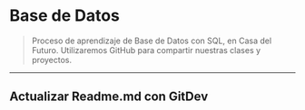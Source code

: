 Base de Datos
=============
> Proceso de aprendizaje de Base de Datos con SQL, en Casa del Futuro.
> Utilizaremos GitHub para compartir nuestras clases y proyectos.
-----------------------------------------------------------------
Actualizar Readme.md con GitDev
-------------------------------